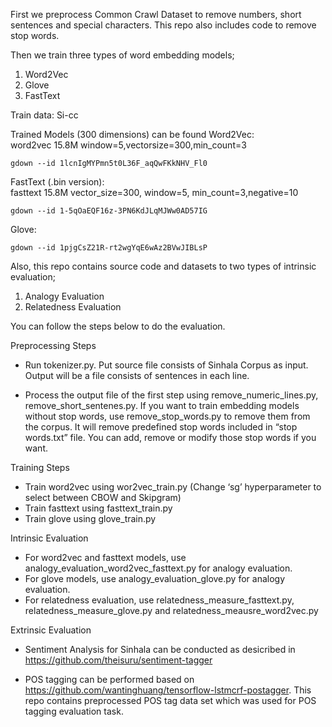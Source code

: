 First we preprocess Common Crawl Dataset to remove numbers, short sentences and special characters. This repo also
includes code to remove stop words.

Then we train three types of word embedding models;

1) Word2Vec
2) Glove
3) FastText

Train data: Si-cc

Trained Models (300 dimensions) can be found
Word2Vec:<br>
word2vec 15.8M window=5,vectorsize=300,min_count=3<br>
```
gdown --id 1lcnIgMYPmn5t0L36F_aqQwFKkNHV_Fl0
```
FastText (.bin version):<br>
fasttext 15.8M vector_size=300, window=5, min_count=3,negative=10<br>
```
gdown --id 1-5qOaEQF16z-3PN6KdJLqMJWw0AD57IG
```

Glove:
```
gdown --id 1pjgCsZ21R-rt2wgYqE6wAz2BVwJIBLsP
```
Also, this repo contains source code and datasets to two types of intrinsic evaluation;

1) Analogy Evaluation
2) Relatedness Evaluation

You can follow the steps below to do the evaluation.

Preprocessing Steps

* Run tokenizer.py. Put source file consists of Sinhala Corpus as input. Output will be a file consists of sentences in
  each line.

* Process the output file of the first step using remove_numeric_lines.py, remove_short_sentenes.py. If you want to
  train embedding models without stop words, use remove_stop_words.py to remove them from the corpus. It will remove
  predefined stop words included in “stop words.txt” file. You can add, remove or modify those stop words if you want.

Training Steps

* Train word2vec using wor2vec_train.py (Change ‘sg’ hyperparameter to select between CBOW and Skipgram)
* Train fasttext using fasttext_train.py
* Train glove using glove_train.py

Intrinsic Evaluation

* For word2vec and fasttext models, use analogy_evaluation_word2vec_fasttext.py for analogy evaluation.
* For glove models, use analogy_evaluation_glove.py for analogy evaluation.
* For relatedness evaluation, use relatedness_measure_fasttext.py, relatedness_measure_glove.py and
  relatedness_meausre_word2vec.py

Extrinsic Evaluation

* Sentiment Analysis for Sinhala can be conducted as desicribed in https://github.com/theisuru/sentiment-tagger

* POS tagging can be performed based on https://github.com/wantinghuang/tensorflow-lstmcrf-postagger. This repo contains
  preprocessed POS tag data set which was used for POS tagging evaluation task.



